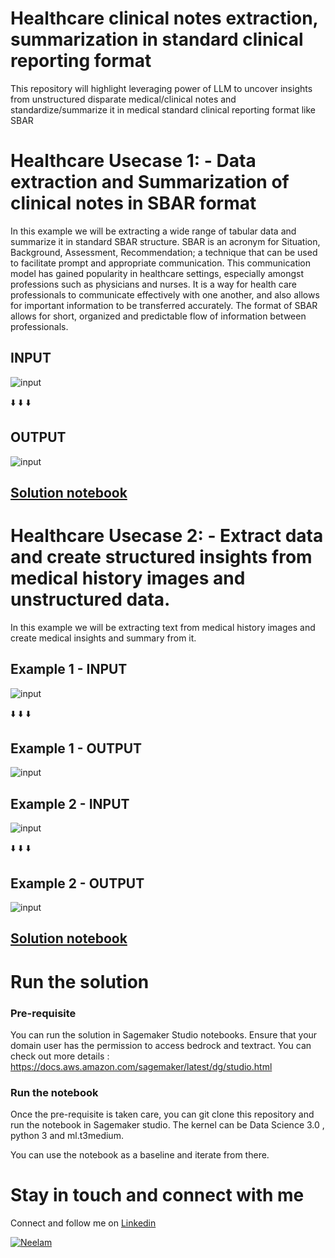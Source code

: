 # Healthcare clinical notes extraction, summarization in standard clinical reporting format
This repository will highlight leveraging power of LLM to uncover insights from unstructured disparate medical/clinical notes and standardize/summarize it in medical standard clinical reporting format like SBAR 

# Healthcare Usecase 1:  - Data extraction and Summarization of clinical notes in SBAR format
In this example we will be extracting a wide range of tabular data and summarize it in standard SBAR structure. SBAR is an acronym for Situation, Background, Assessment, Recommendation; a technique that can be used to facilitate prompt and appropriate communication. This communication model has gained popularity in healthcare settings, especially amongst professions such as physicians and nurses. It is a way for health care professionals to communicate effectively with one another, and also allows for important information to be transferred accurately. The format of SBAR allows for short, organized and predictable flow of information between professionals.

## INPUT

![input](tab.png)


:arrow_down:
:arrow_down:
:arrow_down:

## OUTPUT

 ![input](sbar.png)





## [Solution notebook](/usecase1.ipynb)

# Healthcare Usecase 2:  - Extract data and create structured insights from medical history images and unstructured data.
In this example we will be extracting text from medical history images and create medical insights and summary from it.


## Example 1  - INPUT

![input](hp1.png)

:arrow_down:
:arrow_down:
:arrow_down:

## Example 1  - OUTPUT
![input](summary.png)



 

## Example 2  - INPUT

![input](hp2.png)

:arrow_down:
:arrow_down:
:arrow_down:

## Example 2  - OUTPUT
![input](soap.png)




## [Solution notebook](/usecase2.ipynb)

# Run the solution
### Pre-requisite
You can run the solution in Sagemaker Studio notebooks. Ensure that your domain user has the permission to access bedrock and textract. 
You can check out more details : https://docs.aws.amazon.com/sagemaker/latest/dg/studio.html

### Run the notebook
Once the pre-requisite is taken care, you can git clone this repository and run the notebook in Sagemaker studio. The kernel can be Data Science 3.0 , python 3 and ml.t3medium.

You can use the notebook as a baseline and iterate from there. 

# Stay in touch and connect with me
Connect and follow me on [Linkedin](https://www.linkedin.com/in/neelam-koshiya-3b8407120/)

<a href="https://www.linkedin.com/in/neelam-koshiya-3b8407120/" rel="Follow me">![Neelam](linkedin.jpg)</a>


